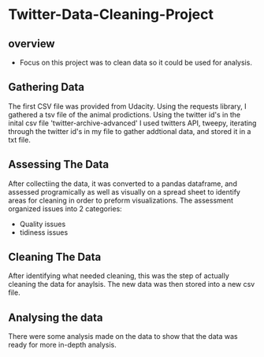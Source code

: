 # Twitter-Data-Cleaning-Project
## overview
- Focus on this project was to clean data so it could be used for analysis.

## Gathering Data
The first CSV file was provided from Udacity. Using the requests library, I gathered a tsv file of the animal prodictions. Using the twitter id's
in the inital csv file 'twitter-archive-advanced' I used twitters API, tweepy, iterating through the twitter id's in my file to gather addtional data,
and stored it in a txt file.
## Assessing The Data
After collectiing the data, it was converted to a pandas dataframe, and assessed programically as well as visually on a spread sheet to identify areas for 
cleaning in order to preform visualizations. The assessment organized issues into 2 categories:
  - Quality issues
  - tidiness issues

## Cleaning The Data
After identifying what needed cleaning, this was the step of actually cleaning the data for anaylsis.
The new data was then stored into a new csv file.

## Analysing the data
There were some analysis made on the data to show that the data was ready for more in-depth analysis.
